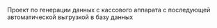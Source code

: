 Проект по генерации данных с кассового аппарата с последующей автоматической выгрузкой в базу данных